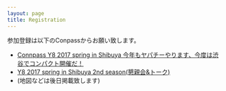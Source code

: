 ```yaml
---
layout: page
title: Registration
---
```


参加登録は以下のConpassからお願い致します。

- [Connpass Y8 2017 spring in Shibuya 今年もヤパチーやります、今度は渋谷でコンパクト開催だ！](https://connpass.com/event/56340/)
- [Y8 2017 spring in Shibuya 2nd season(懇親会&トーク)](https://connpass.com/event/56654/)
- (地図などは後日掲載致します)